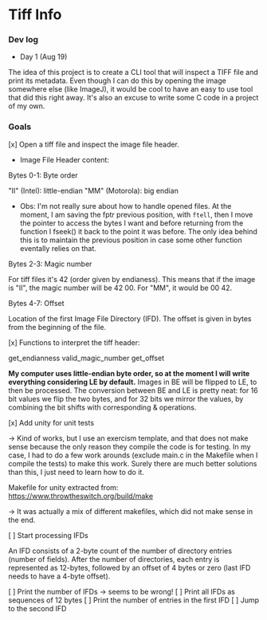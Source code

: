 # Tiff Info

### Dev log

* Day 1 (Aug 19)

The idea of this project is to create a CLI tool that will inspect a TIFF file and print its metadata.
Even though I can do this by opening the image somewhere else (like ImageJ), it would be cool to have an easy to use tool that did this right away.
It's also an excuse to write some C code in a project of my own.

### Goals

[x] Open a tiff file and inspect the image file header.

* Image File Header content:

Bytes 0-1: Byte order

"II" (Intel): little-endian
"MM" (Motorola): big endian

* Obs: I'm not really sure about how to handle opened files. 
At the moment, I am saving the fptr previous position, with `ftell`, then I move the pointer to access the bytes I want and before returning from the function I fseek() it back to the point it was before.
The only idea behind this is to maintain the previous position in case some other function eventally relies on that.

Bytes 2-3: Magic number

For tiff files it's 42 (order given by endianess).
This means that if the image is "II", the magic number will be 42 00.
For "MM", it would be 00 42.

Bytes 4-7: Offset

Location of the first Image File Directory (IFD).
The offset is given in bytes from the beginning of the file.

[x] Functions to interpret the tiff header: 

get_endianness
valid_magic_number
get_offset

**My computer uses little-endian byte order, so at the moment I will write everything considering LE by default.**
Images in BE will be flipped to LE, to then be processed.
The conversion between BE and LE is pretty neat: for 16 bit values we flip the two bytes, and for 32 bits we mirror the values, by combining the bit shifts with corresponding & operations.

[x] Add unity for unit tests

-> Kind of works, but I use an exercism template, and that does not make sense because the only reason they compile the code is for testing.
In my case, I had to do a few work arounds (exclude main.c in the Makefile when I compile the tests) to make this work.
Surely there are much better solutions than this, I just need to learn how to do it.

Makefile for unity extracted from: https://www.throwtheswitch.org/build/make

-> It was actually a mix of different makefiles, which did not make sense in the end.

[ ] Start processing IFDs

An IFD consists of a 2-byte count of the number of directory entries (number of fields).
After the number of directories, each entry is represented as 12-bytes, followed by an offset of 4 bytes or zero (last IFD needs to have a 4-byte offset).

[ ] Print the number of IFDs -> seems to be wrong!
[ ] Print all IFDs as sequences of 12 bytes
[ ] Print the number of entries in the first IFD
[ ] Jump to the second IFD
